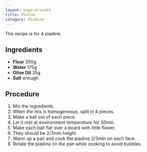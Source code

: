 ```yaml
--- 
layout: page-private
title: Padine
category: Piadine
---
```


The recipe is for 4 piadine.

## Ingredients

- **Flour** 350g
- **Water** 175g
- **Olive Oil** 35g
- **Salt** enough

## Procedure

1. Mix the ingredients.
2. When the mix is homogeneous, split in 4 pieces.
3. Make a ball out of each piece.
4. Let it rest at environment temperature for 30min.
5. Make each ball flat over a board with little flower.
6. They should be 2/3mm height.
7. Warm up a pan and cook the piadine 2/3min on each face.
8. Rotate the piadina on the pan while cooking to avoid bubbles.
